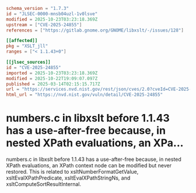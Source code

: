 ```toml
schema_version = "1.7.3"
id = "JLSEC-0000-mnsb04uzl-1v0lsve"
modified = 2025-10-23T03:23:18.369Z
upstream = ["CVE-2025-24855"]
references = ["https://gitlab.gnome.org/GNOME/libxslt/-/issues/128"]

[[affected]]
pkg = "XSLT_jll"
ranges = ["< 1.1.43+0"]

[[jlsec_sources]]
id = "CVE-2025-24855"
imported = 2025-10-23T03:23:18.369Z
modified = 2025-10-22T19:09:07.097Z
published = 2025-03-14T02:15:15.717Z
url = "https://services.nvd.nist.gov/rest/json/cves/2.0?cveId=CVE-2025-24855"
html_url = "https://nvd.nist.gov/vuln/detail/CVE-2025-24855"
```

# numbers.c in libxslt before 1.1.43 has a use-after-free because, in nested XPath evaluations, an XPa...

numbers.c in libxslt before 1.1.43 has a use-after-free because, in nested XPath evaluations, an XPath context node can be modified but never restored. This is related to xsltNumberFormatGetValue, xsltEvalXPathPredicate, xsltEvalXPathStringNs, and xsltComputeSortResultInternal.

